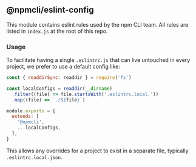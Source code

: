 ## @npmcli/eslint-config

This module contains eslint rules used by the npm CLI team. All rules are
listed in `index.js` at the root of this repo.

### Usage

To facilitate having a single `.eslintrc.js` that can live untouched in every
project, we prefer to use a default config like:


```js
const { readdirSync: readdir } = require('fs')

const localConfigs = readdir(__dirname)
  .filter((file) => file.startsWith('.eslintrc.local.'))
  .map((file) => `./${file}`)

module.exports = {
  extends: [
    '@npmcli',
    ...localConfigs,
  ],
}
```

This allows any overrides for a project to exist in a separate file, typically
`.eslintrc.local.json`.
